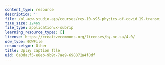 ```yaml
---
content_type: resource
description: ''
file: /ol-ocw-studio-app/courses/res-10-s95-physics-of-covid-19-transmission-fall-2020/6a3da1f5e8eb9b9d7ae9698872a4f8df_ZqEKYbzgz4s.srt
file_size: 12469
file_type: application/x-subrip
learning_resource_types: []
license: https://creativecommons.org/licenses/by-nc-sa/4.0/
ocw_type: OCWFile
resourcetype: Other
title: 3play caption file
uid: 6a3da1f5-e8eb-9b9d-7ae9-698872a4f8df
---
```

